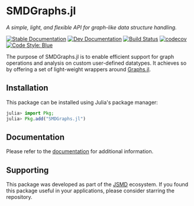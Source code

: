 # SMDGraphs.jl
_A simple, light, and flexible API for graph-like data structure handling._

[![Stable Documentation](https://img.shields.io/badge/docs-stable-blue.svg)](https://juliaspacemissiondesign.github.io/SMDGraphs.jl/stable/) 
[![Dev Documentation](https://img.shields.io/badge/docs-dev-blue.svg)](https://juliaspacemissiondesign.github.io/SMDGraphs.jl/dev/) 
[![Build Status](https://github.com/JuliaSpaceMissionDesign/SMDGraphs.jl/actions/workflows/ci.yml/badge.svg?branch=main)](https://github.com/JuliaSpaceMissionDesign/SMDGraphs.jl/actions/workflows/ci.yml)
[![codecov](https://codecov.io/gh/JuliaSpaceMissionDesign/SMDGraphs.jl/branch/main/graph/badge.svg?token=3SJCV229XX)](https://codecov.io/gh/JuliaSpaceMissionDesign/SMDGraphs.jl)
[![Code Style: Blue](https://img.shields.io/badge/code%20style-blue-4495d1.svg)](https://github.com/invenia/BlueStyle)


The purpose of SMDGraphs.jl is to enable efficient support for graph operations and analysis 
on custom user-defined datatypes. It achieves so by offering a set of light-weight wrappers 
around [Graphs.jl](https://github.com/JuliaGraphs/Graphs.jl). 

## Installation

This package can be installed using Julia's package manager: 
```julia
julia> import Pkg; 
julia> Pkg.add("SMDGraphs.jl")
```

## Documentation 
Please refer to the [documentation](https://juliaspacemissiondesign.github.io/SMDGraphs.jl/stable/) for additional information.

## Supporting

This package was developed as part of the [JSMD](https://github.com/JuliaSpaceMissionDesign) ecosystem. 
If you found this package useful in your applications, please consider starring the repository.